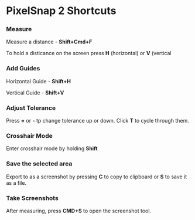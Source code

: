 
# PixelSnap 2 Shortcuts

### **Measure**
Measure a distance - **Shift+Cmd+F**

To hold a disticance on the screen press **H** (horizontal) or **V** (vertical


### **Add Guides**
Horizontal Guide - **Shift+H**

Vertical Guide - **Shift+V**


### **Adjust Tolerance**
Press **=** or **-** tp change tolerance up or down. Click **T** to cycle through them.


### **Crosshair Mode**
Enter crosshair mode by holding **Shift**


### **Save the selected area**
Export to as a screenshot by pressing **C** to copy to clipboard or **S** to save it as a file.


### **Take Screenshots**
After measuring, press **CMD+S** to open the screenshot tool.